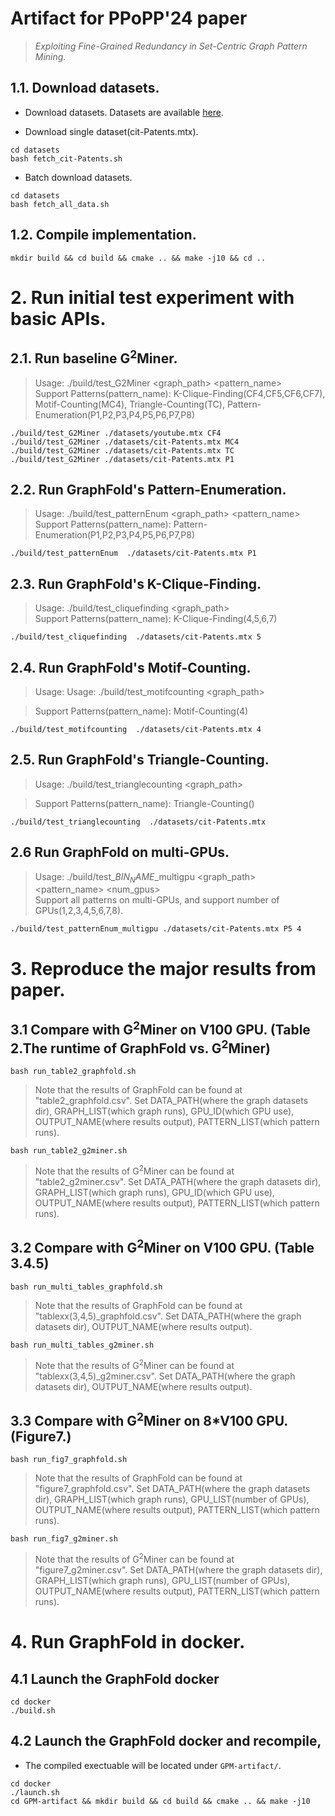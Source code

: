 # Artifact for PPoPP'24 paper 
> *Exploiting Fine-Grained Redundancy in Set-Centric Graph Pattern Mining.* 


## 1.1. Download datasets.

+ Download datasets.
Datasets are available [here](https://drive.google.com/drive/folders/10zlTSeErz9_egkeuU_NhpUnNNwzoh8U3?usp=share_link). 

+ Download single dataset(cit-Patents.mtx).
```
cd datasets
bash fetch_cit-Patents.sh
```

+ Batch download datasets.
```
cd datasets
bash fetch_all_data.sh
```

## 1.2. Compile implementation.
```
mkdir build && cd build && cmake .. && make -j10 && cd ..
```

# 2. Run initial test experiment with basic APIs.
## 2.1. Run baseline G<sup>2</sup>Miner.
>Usage: ./build/test_G2Miner <graph_path> <pattern_name>  
>Support Patterns(pattern_name): K-Clique-Finding(CF4,CF5,CF6,CF7), Motif-Counting(MC4), Triangle-Counting(TC), Pattern-Enumeration(P1,P2,P3,P4,P5,P6,P7,P8)

```
./build/test_G2Miner ./datasets/youtube.mtx CF4
./build/test_G2Miner ./datasets/cit-Patents.mtx MC4
./build/test_G2Miner ./datasets/cit-Patents.mtx TC
./build/test_G2Miner ./datasets/cit-Patents.mtx P1
```

## 2.2. Run GraphFold's Pattern-Enumeration.
>Usage: ./build/test_patternEnum <graph_path> <pattern_name>  
>Support Patterns(pattern_name): Pattern-Enumeration(P1,P2,P3,P4,P5,P6,P7,P8)

```
./build/test_patternEnum  ./datasets/cit-Patents.mtx P1
```

## 2.3. Run GraphFold's K-Clique-Finding.
>Usage: ./build/test_cliquefinding <graph_path> <n>  
>Support Patterns(pattern_name): K-Clique-Finding(4,5,6,7)

```
./build/test_cliquefinding  ./datasets/cit-Patents.mtx 5
```

## 2.4. Run GraphFold's Motif-Counting.
>Usage: Usage: ./build/test_motifcounting <graph_path> <n>

>Support Patterns(pattern_name): Motif-Counting(4)

```
./build/test_motifcounting  ./datasets/cit-Patents.mtx 4
```

## 2.5. Run GraphFold's Triangle-Counting.
>Usage: ./build/test_trianglecounting <graph_path> 

>Support Patterns(pattern_name): Triangle-Counting()

```
./build/test_trianglecounting  ./datasets/cit-Patents.mtx
```

## 2.6 Run GraphFold on multi-GPUs.
>Usage: ./build/test_$BIN_NAME$_multigpu <graph_path> <pattern_name> <num_gpus>  
>Support all patterns on multi-GPUs, and support number of GPUs(1,2,3,4,5,6,7,8).
```
./build/test_patternEnum_multigpu ./datasets/cit-Patents.mtx P5 4
```

# 3. Reproduce the major results from paper.
## 3.1 Compare with G<sup>2</sup>Miner on V100 GPU. (Table 2.The runtime of GraphFold vs. G<sup>2</sup>Miner) 
```
bash run_table2_graphfold.sh
```
> Note that the results of GraphFold can be found at "table2_graphfold.csv". Set DATA_PATH(where the graph datasets dir), GRAPH_LIST(which graph runs), GPU_ID(which GPU use), OUTPUT_NAME(where results output), PATTERN_LIST(which pattern runs).

```
bash run_table2_g2miner.sh
```
> Note that the results of G<sup>2</sup>Miner can be found at "table2_g2miner.csv". Set DATA_PATH(where the graph datasets dir), GRAPH_LIST(which graph runs), GPU_ID(which GPU use), OUTPUT_NAME(where results output), PATTERN_LIST(which pattern runs).

## 3.2 Compare with G<sup>2</sup>Miner on V100 GPU. (Table 3.4.5) 
```
bash run_multi_tables_graphfold.sh
```
> Note that the results of GraphFold can be found at "tablexx(3,4,5)_graphfold.csv". Set DATA_PATH(where the graph datasets dir),  OUTPUT_NAME(where results output).

```
bash run_multi_tables_g2miner.sh
```
> Note that the results of G<sup>2</sup>Miner can be found at "tablexx(3,4,5)_g2miner.csv". Set DATA_PATH(where the graph datasets dir),  OUTPUT_NAME(where results output).

## 3.3 Compare with G<sup>2</sup>Miner on 8*V100 GPU. (Figure7.) 
```
bash run_fig7_graphfold.sh
```
> Note that the results of GraphFold can be found at "figure7_graphfold.csv". Set DATA_PATH(where the graph datasets dir), GRAPH_LIST(which graph runs), GPU_LIST(number of GPUs), OUTPUT_NAME(where results output), PATTERN_LIST(which pattern runs).

```
bash run_fig7_g2miner.sh
```
> Note that the results of G<sup>2</sup>Miner can be found at "figure7_g2miner.csv". Set DATA_PATH(where the graph datasets dir), GRAPH_LIST(which graph runs), GPU_LIST(number of GPUs), OUTPUT_NAME(where results output), PATTERN_LIST(which pattern runs).

# 4. Run GraphFold in docker.
## 4.1 Launch the GraphFold docker
```
cd docker 
./build.sh
```

## 4.2 Launch the GraphFold docker and recompile, 
+ The compiled exectuable will be located under `GPM-artifact/`.
```
cd docker 
./launch.sh
cd GPM-artifact && mkdir build && cd build && cmake .. && make -j10
```
